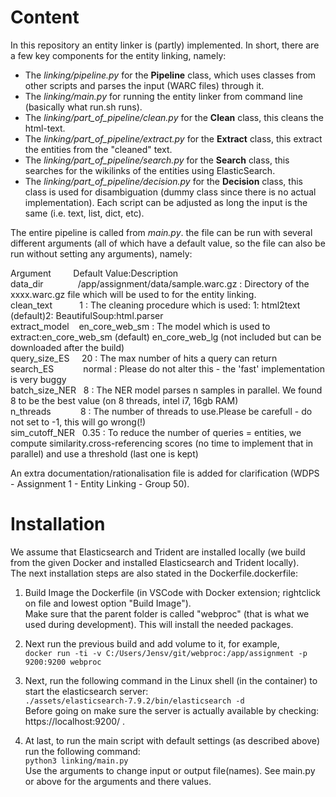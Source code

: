 # Content

In this repository an entity linker is (partly) implemented.
In short, there are a few key components for the entity linking, namely:<br>
- The _linking/pipeline.py_ for the **Pipeline** class, which uses classes from other scripts and parses the input (WARC files) through it.
- The _linking/main.py_ for running the entity linker from command line (basically what run.sh runs).
- The _linking/part_of_pipeline/clean.py_ for the **Clean** class, this cleans the html-text.
- The _linking/part_of_pipeline/extract.py_ for the **Extract** class, this extract the entities from the "cleaned" text.
- The _linking/part_of_pipeline/search.py_ for the **Search** class, this searches for the wikilinks of the entities using ElasticSearch.
- The _linking/part_of_pipeline/decision.py_ for the **Decision** class, this class is used for disambiguation (dummy class since there is no actual implementation).
Each script can be adjusted as long the input is the same (i.e. text, list, dict, etc). 

The entire pipeline is called from _main.py_. the file can be run with several different arguments (all of which have a default value, so the file can also be run without setting any arguments), namely:

Argument &nbsp;&nbsp;&nbsp;&nbsp;&nbsp;&nbsp;&nbsp;  Default Value:Description<br>
data_dir &nbsp;&nbsp;&nbsp;&nbsp;&nbsp;&nbsp;&nbsp;&nbsp;&nbsp;&nbsp;&nbsp;&nbsp;	    /app/assignment/data/sample.warc.gz : Directory of the xxxx.warc.gz file which will be used to for the entity linking.<br>
clean_text &nbsp;&nbsp;&nbsp;&nbsp;&nbsp;&nbsp;&nbsp;&nbsp;&nbsp;     1                                  : The cleaning procedure which is used: 1: html2text (default)2: BeautifulSoup:html.parser<br>
extract_model&nbsp;&nbsp;&nbsp;   en_core_web_sm	:                    The model which is used to extract:en_core_web_sm (default) en_core_web_lg (not included but can be downloaded after the build)<br>
query_size_ES&nbsp;&nbsp;&nbsp;&nbsp;  20	          :                      The max number of hits a query can return<br>
search_ES  &nbsp;&nbsp;&nbsp;&nbsp;&nbsp;&nbsp;&nbsp;&nbsp;&nbsp;&nbsp;     normal	           :                 Please do not alter this - the 'fast' implementation is very buggy<br>
batch_size_NER&nbsp;&nbsp; 8	   :                             The NER model parses n samples in parallel. We found 8 to be the best value (on 8 threads, intel i7, 16gb RAM)<br>
n_threads&nbsp;&nbsp;&nbsp;&nbsp;&nbsp;&nbsp;&nbsp;&nbsp;&nbsp;&nbsp;&nbsp;   	8	                          :      The number of threads to use.Please be carefull - do not set to -1, this will go wrong(!)<br>
sim_cutoff_NER&nbsp;&nbsp;	0.35	    :                        To reduce the number of queries = entities, we compute similarity.cross-referencing scores (no time to implement that in parallel) and use a threshold (last one is kept)

An extra documentation/rationalisation file is added for clarification (WDPS - Assignment 1 - Entity Linking - Group 50).

# Installation

We assume that Elasticsearch and Trident are installed locally (we build from the given Docker and installed Elasticsearch and Trident locally). <br>The next installation steps are also stated in the Dockerfile.dockerfile:

  1) Build Image the Dockerfile (in VSCode with Docker extension; rightclick on file and lowest option "Build Image").<br> Make sure that the parent folder is called "webproc" (that is what we used during development). This will install the needed packages. 
   
  2) Next run the previous build and add volume to it, for example,<br>
   `docker run -ti -v C:/Users/Jensv/git/webproc:/app/assignment -p 9200:9200 webproc`

  3) Next, run the following command in the Linux shell (in the container) to start the elasticsearch server:<br>
   `./assets/elasticsearch-7.9.2/bin/elasticsearch -d`
   <br>Before going on make sure the server is actually available by checking: https://localhost:9200/ .
   
  4) At last, to run the main script with default settings (as described above) run the following command:  
  `python3 linking/main.py` <br>
  Use the arguments to change input or output file(names). See main.py or above for the arguments and there values.

<!-- #2) Run the container and add volume (run below in powershell) (example below)
# we assume that elasticsearch and trident are local
# docker run -ti -v C:/Users/Jensv/git/webproc:/app/assignment -p 9200:9200 webproc

#3) Run following command in linux container shell to start elasticsearch server (takes a minute or 2)
# ./assets/elasticsearch-7.9.2/bin/elasticsearch -d
# you can verify the start by going to https://localhost:9200/

#4) To run the entity linker, to the following:
# python3 linking/main.py
# this runs with all the default arguments
# for more information on the commandline arguments see: linking/main.py -->
<!-- First run the Dockerfile (in VSCode) + commented statements in that file. (Make sure you do not have a container running already).<br>
It is assumed that ElasticSearch+Trident is on local drive.<br>
Next run in the container (VSCode remote development advised):<br>
(in this order!)<br> 
- sh run_dependencies.sh
- sh run_model_download.sh
- sh run_server.sh
- sh run.sh <br>

*OR*
Build the Dockerfile.dockerfile, start the container (docker run -ti etc etc) and run:
- sh run_server.sh
- sh run.sh <br> -->
